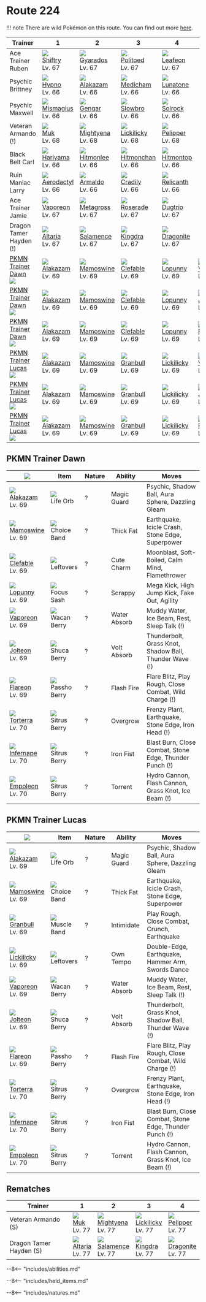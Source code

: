 # Route 224

!!! note
    There are wild Pokémon on this route. You can find out more [here](../../wild_pokemon/route_224/).


Trainer                            | 1                                  | 2                                 | 3                                  | 4                                  | 5                                | 6
---                                | ---                                | ---                               | ---                                | ---                                | ---                              | ---
Ace Trainer Ruben                  | ![][275]<br>[Shiftry]<br>Lv. 67    | ![][130]<br>[Gyarados]<br>Lv. 67  | ![][186]<br>[Politoed]<br>Lv. 67   | ![][470]<br>[Leafeon]<br>Lv. 67    | &nbsp;                           | &nbsp;
Psychic Brittney                   | ![][097]<br>[Hypno]<br>Lv. 66      | ![][065]<br>[Alakazam]<br>Lv. 66  | ![][308]<br>[Medicham]<br>Lv. 66   | ![][337]<br>[Lunatone]<br>Lv. 66   | &nbsp;                           | &nbsp;
Psychic Maxwell                    | ![][429]<br>[Mismagius]<br>Lv. 66  | ![][094]<br>[Gengar]<br>Lv. 66    | ![][080]<br>[Slowbro]<br>Lv. 66    | ![][338]<br>[Solrock]<br>Lv. 66    | &nbsp;                           | &nbsp;
Veteran Armando (!)                | ![][089]<br>[Muk]<br>Lv. 68        | ![][262]<br>[Mightyena]<br>Lv. 68 | ![][463]<br>[Lickilicky]<br>Lv. 68 | ![][279]<br>[Pelipper]<br>Lv. 68   | &nbsp;                           | &nbsp;
Black Belt Carl                    | ![][297]<br>[Hariyama]<br>Lv. 66   | ![][106]<br>[Hitmonlee]<br>Lv. 66 | ![][107]<br>[Hitmonchan]<br>Lv. 66 | ![][237]<br>[Hitmontop]<br>Lv. 66  | &nbsp;                           | &nbsp;
Ruin Maniac Larry                  | ![][142]<br>[Aerodactyl]<br>Lv. 66 | ![][348]<br>[Armaldo]<br>Lv. 66   | ![][346]<br>[Cradily]<br>Lv. 66    | ![][369]<br>[Relicanth]<br>Lv. 66  | &nbsp;                           | &nbsp;
Ace Trainer Jamie                  | ![][134]<br>[Vaporeon]<br>Lv. 67   | ![][376]<br>[Metagross]<br>Lv. 67 | ![][407]<br>[Roserade]<br>Lv. 67   | ![][051]<br>[Dugtrio]<br>Lv. 67    | &nbsp;                           | &nbsp;
Dragon Tamer Hayden (!)            | ![][334]<br>[Altaria]<br>Lv. 67    | ![][373]<br>[Salamence]<br>Lv. 67 | ![][230]<br>[Kingdra]<br>Lv. 67    | ![][149]<br>[Dragonite]<br>Lv. 67  | &nbsp;                           | &nbsp;
[PKMN Trainer Dawn]<br>![][dawn]   | ![][065]<br>[Alakazam]<br>Lv. 69   | ![][473]<br>[Mamoswine]<br>Lv. 69 | ![][036]<br>[Clefable]<br>Lv. 69   | ![][428]<br>[Lopunny]<br>Lv. 69    | ![][134]<br>[Vaporeon]<br>Lv. 69 | ![][389]<br>[Torterra]<br>Lv. 70
[PKMN Trainer Dawn]<br>![][dawn]   | ![][065]<br>[Alakazam]<br>Lv. 69   | ![][473]<br>[Mamoswine]<br>Lv. 69 | ![][036]<br>[Clefable]<br>Lv. 69   | ![][428]<br>[Lopunny]<br>Lv. 69    | ![][135]<br>[Jolteon]<br>Lv. 69  | ![][392]<br>[Infernape]<br>Lv. 70
[PKMN Trainer Dawn]<br>![][dawn]   | ![][065]<br>[Alakazam]<br>Lv. 69   | ![][473]<br>[Mamoswine]<br>Lv. 69 | ![][036]<br>[Clefable]<br>Lv. 69   | ![][428]<br>[Lopunny]<br>Lv. 69    | ![][136]<br>[Flareon]<br>Lv. 69  | ![][395]<br>[Empoleon]<br>Lv. 70
[PKMN Trainer Lucas]<br>![][lucas] | ![][065]<br>[Alakazam]<br>Lv. 69   | ![][473]<br>[Mamoswine]<br>Lv. 69 | ![][210]<br>[Granbull]<br>Lv. 69   | ![][463]<br>[Lickilicky]<br>Lv. 69 | ![][134]<br>[Vaporeon]<br>Lv. 69 | ![][389]<br>[Torterra]<br>Lv. 70
[PKMN Trainer Lucas]<br>![][lucas] | ![][065]<br>[Alakazam]<br>Lv. 69   | ![][473]<br>[Mamoswine]<br>Lv. 69 | ![][210]<br>[Granbull]<br>Lv. 69   | ![][463]<br>[Lickilicky]<br>Lv. 69 | ![][135]<br>[Jolteon]<br>Lv. 69  | ![][392]<br>[Infernape]<br>Lv. 70
[PKMN Trainer Lucas]<br>![][lucas] | ![][065]<br>[Alakazam]<br>Lv. 69   | ![][473]<br>[Mamoswine]<br>Lv. 69 | ![][210]<br>[Granbull]<br>Lv. 69   | ![][463]<br>[Lickilicky]<br>Lv. 69 | ![][136]<br>[Flareon]<br>Lv. 69  | ![][395]<br>[Empoleon]<br>Lv. 70


## PKMN Trainer Dawn

![][dawn]                         | Item                              | Nature | Ability      | Moves
---                               | ---                               | ---    | ---          | ---
![][065]<br>[Alakazam]<br>Lv. 69  | ![][life-orb]<br>Life Orb         | ?      | Magic Guard  | Psychic, Shadow Ball, Aura Sphere, Dazzling Gleam
![][473]<br>[Mamoswine]<br>Lv. 69 | ![][choice-band]<br>Choice Band   | ?      | Thick Fat    | Earthquake, Icicle Crash, Stone Edge, Superpower
![][036]<br>[Clefable]<br>Lv. 69  | ![][leftovers]<br>Leftovers       | ?      | Cute Charm   | Moonblast, Soft-Boiled, Calm Mind, Flamethrower
![][428]<br>[Lopunny]<br>Lv. 69   | ![][focus-sash]<br>Focus Sash     | ?      | Scrappy      | Mega Kick, High Jump Kick, Fake Out, Agility
![][134]<br>[Vaporeon]<br>Lv. 69  | ![][wacan-berry]<br>Wacan Berry   | ?      | Water Absorb | Muddy Water, Ice Beam, Rest, Sleep Talk                 (!)
![][135]<br>[Jolteon]<br>Lv. 69   | ![][shuca-berry]<br>Shuca Berry   | ?      | Volt Absorb  | Thunderbolt, Grass Knot, Shadow Ball, Thunder Wave      (!)
![][136]<br>[Flareon]<br>Lv. 69   | ![][passho-berry]<br>Passho Berry | ?      | Flash Fire   | Flare Blitz, Play Rough, Close Combat, Wild Charge      (!)
![][389]<br>[Torterra]<br>Lv. 70  | ![][sitrus-berry]<br>Sitrus Berry | ?      | Overgrow     | Frenzy Plant, Earthquake, Stone Edge, Iron Head         (!)
![][392]<br>[Infernape]<br>Lv. 70 | ![][sitrus-berry]<br>Sitrus Berry | ?      | Iron Fist    | Blast Burn, Close Combat, Stone Edge, Thunder Punch     (!)
![][395]<br>[Empoleon]<br>Lv. 70  | ![][sitrus-berry]<br>Sitrus Berry | ?      | Torrent      | Hydro Cannon, Flash Cannon, Grass Knot, Ice Beam        (!)

## PKMN Trainer Lucas

![][lucas]                         | Item                              | Nature | Ability      | Moves
---                                | ---                               | ---    | ---          | ---
![][065]<br>[Alakazam]<br>Lv. 69   | ![][life-orb]<br>Life Orb         | ?      | Magic Guard  | Psychic, Shadow Ball, Aura Sphere, Dazzling Gleam
![][473]<br>[Mamoswine]<br>Lv. 69  | ![][choice-band]<br>Choice Band   | ?      | Thick Fat    | Earthquake, Icicle Crash, Stone Edge, Superpower
![][210]<br>[Granbull]<br>Lv. 69   | ![][muscle-band]<br>Muscle Band   | ?      | Intimidate   | Play Rough, Close Combat, Crunch, Earthquake
![][463]<br>[Lickilicky]<br>Lv. 69 | ![][leftovers]<br>Leftovers       | ?      | Own Tempo    | Double-Edge, Earthquake, Hammer Arm, Swords Dance
![][134]<br>[Vaporeon]<br>Lv. 69   | ![][wacan-berry]<br>Wacan Berry   | ?      | Water Absorb | Muddy Water, Ice Beam, Rest, Sleep Talk                 (!)
![][135]<br>[Jolteon]<br>Lv. 69    | ![][shuca-berry]<br>Shuca Berry   | ?      | Volt Absorb  | Thunderbolt, Grass Knot, Shadow Ball, Thunder Wave      (!)
![][136]<br>[Flareon]<br>Lv. 69    | ![][passho-berry]<br>Passho Berry | ?      | Flash Fire   | Flare Blitz, Play Rough, Close Combat, Wild Charge      (!)
![][389]<br>[Torterra]<br>Lv. 70   | ![][sitrus-berry]<br>Sitrus Berry | ?      | Overgrow     | Frenzy Plant, Earthquake, Stone Edge, Iron Head         (!)
![][392]<br>[Infernape]<br>Lv. 70  | ![][sitrus-berry]<br>Sitrus Berry | ?      | Iron Fist    | Blast Burn, Close Combat, Stone Edge, Thunder Punch     (!)
![][395]<br>[Empoleon]<br>Lv. 70   | ![][sitrus-berry]<br>Sitrus Berry | ?      | Torrent      | Hydro Cannon, Flash Cannon, Grass Knot, Ice Beam        (!)

## Rematches

Trainer                 | 1                               | 2                                 | 3                                  | 4
---                     | ---                             | ---                               | ---                                | ---
Veteran Armando (S)     | ![][089]<br>[Muk]<br>Lv. 77     | ![][262]<br>[Mightyena]<br>Lv. 77 | ![][463]<br>[Lickilicky]<br>Lv. 77 | ![][279]<br>[Pelipper]<br>Lv. 77
Dragon Tamer Hayden (S) | ![][334]<br>[Altaria]<br>Lv. 77 | ![][373]<br>[Salamence]<br>Lv. 77 | ![][230]<br>[Kingdra]<br>Lv. 77    | ![][149]<br>[Dragonite]<br>Lv. 77

--8<-- "includes/abilities.md"

--8<-- "includes/held_items.md"

--8<-- "includes/natures.md"

[PKMN Trainer Dawn]: #pkmn-trainer-dawn
[PKMN Trainer Lucas]: #pkmn-trainer-lucas
[Clefable]: ../../pokemon_changes/036/
[Dugtrio]: ../../pokemon_changes/051/
[Alakazam]: ../../pokemon_changes/065/
[Slowbro]: ../../pokemon_changes/080/
[Muk]: ../../pokemon_changes/089/
[Gengar]: ../../pokemon_changes/094/
[Hypno]: ../../pokemon_changes/097/
[Hitmonlee]: ../../pokemon_changes/106/
[Hitmonchan]: ../../pokemon_changes/107/
[Gyarados]: ../../pokemon_changes/130/
[Vaporeon]: ../../pokemon_changes/134/
[Jolteon]: ../../pokemon_changes/135/
[Flareon]: ../../pokemon_changes/136/
[Aerodactyl]: ../../pokemon_changes/142/
[Dragonite]: ../../pokemon_changes/149/
[Politoed]: ../../pokemon_changes/186/
[Granbull]: ../../pokemon_changes/210/
[Kingdra]: ../../pokemon_changes/230/
[Hitmontop]: ../../pokemon_changes/237/
[Mightyena]: ../../pokemon_changes/262/
[Shiftry]: ../../pokemon_changes/275/
[Pelipper]: ../../pokemon_changes/279/
[Hariyama]: ../../pokemon_changes/297/
[Medicham]: ../../pokemon_changes/308/
[Altaria]: ../../pokemon_changes/334/
[Lunatone]: ../../pokemon_changes/337/
[Solrock]: ../../pokemon_changes/338/
[Cradily]: ../../pokemon_changes/346/
[Armaldo]: ../../pokemon_changes/348/
[Relicanth]: ../../pokemon_changes/369/
[Salamence]: ../../pokemon_changes/373/
[Metagross]: ../../pokemon_changes/376/
[Torterra]: ../../pokemon_changes/389/
[Infernape]: ../../pokemon_changes/392/
[Empoleon]: ../../pokemon_changes/395/
[Roserade]: ../../pokemon_changes/407/
[Lopunny]: ../../pokemon_changes/428/
[Mismagius]: ../../pokemon_changes/429/
[Lickilicky]: ../../pokemon_changes/463/
[Leafeon]: ../../pokemon_changes/470/
[Mamoswine]: ../../pokemon_changes/473/
[choice-band]: ../img/items/choice-band.png
[focus-sash]: ../img/items/focus-sash.png
[leftovers]: ../img/items/leftovers.png
[life-orb]: ../img/items/life-orb.png
[muscle-band]: ../img/items/muscle-band.png
[passho-berry]: ../img/items/passho-berry.png
[shuca-berry]: ../img/items/shuca-berry.png
[sitrus-berry]: ../img/items/sitrus-berry.png
[wacan-berry]: ../img/items/wacan-berry.png
[036]: ../img/pokemon/036.png
[051]: ../img/pokemon/051.png
[065]: ../img/pokemon/065.png
[080]: ../img/pokemon/080.png
[089]: ../img/pokemon/089.png
[094]: ../img/pokemon/094.png
[097]: ../img/pokemon/097.png
[106]: ../img/pokemon/106.png
[107]: ../img/pokemon/107.png
[130]: ../img/pokemon/130.png
[134]: ../img/pokemon/134.png
[135]: ../img/pokemon/135.png
[136]: ../img/pokemon/136.png
[142]: ../img/pokemon/142.png
[149]: ../img/pokemon/149.png
[186]: ../img/pokemon/186.png
[210]: ../img/pokemon/210.png
[230]: ../img/pokemon/230.png
[237]: ../img/pokemon/237.png
[262]: ../img/pokemon/262.png
[275]: ../img/pokemon/275.png
[279]: ../img/pokemon/279.png
[297]: ../img/pokemon/297.png
[308]: ../img/pokemon/308.png
[334]: ../img/pokemon/334.png
[337]: ../img/pokemon/337.png
[338]: ../img/pokemon/338.png
[346]: ../img/pokemon/346.png
[348]: ../img/pokemon/348.png
[369]: ../img/pokemon/369.png
[373]: ../img/pokemon/373.png
[376]: ../img/pokemon/376.png
[389]: ../img/pokemon/389.png
[392]: ../img/pokemon/392.png
[395]: ../img/pokemon/395.png
[407]: ../img/pokemon/407.png
[428]: ../img/pokemon/428.png
[429]: ../img/pokemon/429.png
[463]: ../img/pokemon/463.png
[470]: ../img/pokemon/470.png
[473]: ../img/pokemon/473.png
[lucas]: ../img/trainer/lucas.png
[dawn]: ../img/trainer/dawn.png
